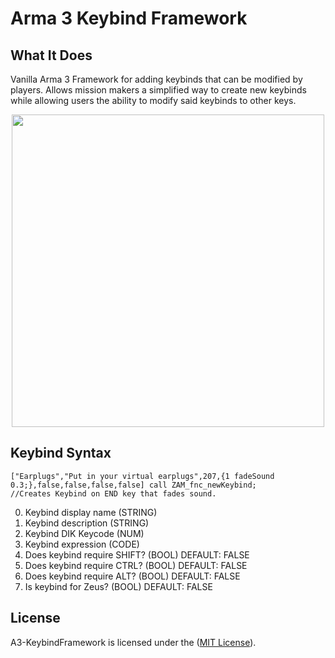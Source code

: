 # Arma 3 Keybind Framework

## What It Does
Vanilla Arma 3 Framework for adding keybinds that can be modified by players. Allows mission makers a simplified way to create new keybinds while allowing users the ability to modify said keybinds to other keys.

<p align="center">
  <img src="https://i.imgur.com/JGsLvuv.png" width="500">
</p>

## Keybind Syntax

```sqf
["Earplugs","Put in your virtual earplugs",207,{1 fadeSound 0.3;},false,false,false,false] call ZAM_fnc_newKeybind; 
//Creates Keybind on END key that fades sound.
```

0. Keybind display name (STRING)
1. Keybind description (STRING)
2. Keybind DIK Keycode (NUM)
3. Keybind expression (CODE)
4. Does keybind require SHIFT? (BOOL) DEFAULT: FALSE
5. Does keybind require CTRL? (BOOL) DEFAULT: FALSE
6. Does keybind require ALT? (BOOL) DEFAULT: FALSE
7. Is keybind for Zeus? (BOOL) DEFAULT: FALSE

## License
A3-KeybindFramework is licensed under the ([MIT License](https://github.com/expung3d/A3-KeybindFramework/blob/main/LICENSE)).
